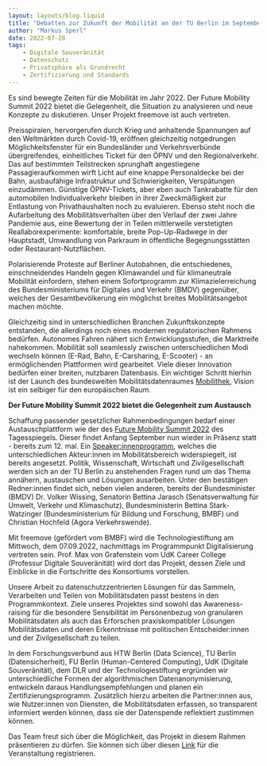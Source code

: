 ```yaml
---
layout: layouts/blog.liquid
title: "Debatten zur Zukunft der Mobilität an der TU Berlin im September"
author: "Markus Sperl"
date: 2022-07-28
tags: 
    - Digitale Souveränität
    - Datenschutz
    - Privatsphäre als Grundrecht
    - Zertifizierung und Standards
---
```


Es sind bewegte Zeiten für die Mobilität im Jahr 2022. Der Future Mobility Summit 2022 bietet die Gelegenheit, die Situation zu analysieren und neue Konzepte zu diskutieren. Unser Projekt freemove ist auch vertreten.

Preisspiralen, hervorgerufen durch Krieg und anhaltende Spannungen auf den Weltmärkten durch Covid-19, eröffnen gleichzeitig notgedrungen Möglichkeitsfenster für ein Bundesländer und Verkehrsverbünde übergreifendes, einheitliches Ticket für den ÖPNV und den Regionalverkehr. Das auf bestimmten Teilstrecken sprunghaft angestiegene Passagieraufkommen wirft Licht auf eine knappe Personaldecke bei der Bahn, ausbaufähige Infrastruktur und Schwierigkeiten, Verspätungen einzudämmen. Günstige ÖPNV-Tickets, aber eben auch Tankrabatte für den automobilen Individualverkehr bleiben in ihrer Zweckmäßigkeit zur Entlastung von Privathaushalten noch zu evaluieren. Ebenso steht noch die Aufarbeitung des Mobilitätsverhalten über den Verlauf der zwei Jahre Pandemie aus, eine Bewertung der in Teilen mittlerweile verstetigten Reallaborexperimente: komfortable, breite Pop-Up-Radwege in der Hauptstadt, Umwandlung von Parkraum in öffentliche Begegnungsstätten oder Restaurant-Nutzflächen.

Polarisierende Proteste auf Berliner Autobahnen, die entschiedenes, einschneidendes Handeln gegen Klimawandel und für klimaneutrale Mobilität einfordern, stehen einem Sofortprogramm zur Klimazielerreichung des Bundesministeriums für Digitales und Verkehr (BMDV) gegenüber, welches der Gesamtbevölkerung ein möglichst breites Mobilitätsangebot machen möchte.

Gleichzeitig sind in unterschiedlichen Branchen Zukunftskonzepte entstanden, die allerdings noch eines modernen regulatorischen Rahmens bedürfen. Autonomes Fahren nähert sich Entwicklungsstufen, die Marktreife nahekommen. Mobilität soll seamlessly zwischen unterschiedlichen Modi wechseln können (E-Rad, Bahn, E-Carsharing, E-Scooter) - an ermöglichenden Plattformen wird gearbeitet. Viele dieser Innovation bedürfen einer breiten, nutzbaren Datenbasis. Ein wichtiger Schritt hierhin ist der Launch des bundesweiten Mobilitätsdatenraumes [Mobilithek](https://www.mobilithek.info/), Vision ist ein selbiger für den europäischen Raum.

**Der Future Mobility Summit 2022 bietet die Gelegenheit zum Austausch**

Schaffung passender gesetzlicher Rahmenbedingungen bedarf einer Austauschplattform wie der des [Future Mobility Summit 2022](https://veranstaltungen.tagesspiegel.de/event/6a817093-ad81-4644-921d-4bcc1576d9e1/summary) des Tagesspiegels. Dieser findet Anfang September nun wieder in Präsenz statt - bereits zum 12. mal. Ein [Speaker:innenprogramm](https://veranstaltungen.tagesspiegel.de/event/6a817093-ad81-4644-921d-4bcc1576d9e1/websitePage:a3c52182-42ff-4709-831d-3e175563fe25), welches die unterschiedlichen Akteur:innen im Mobilitätsbereich widerspiegelt, ist bereits angesetzt. Politik, Wissenschaft, Wirtschaft und Zivilgesellschaft werden sich an der TU Berlin zu anstehenden Fragen rund um das Thema annähern, austauschen und Lösungen ausarbeiten. Unter den bestätigen Redner:innen findet sich, neben vielen anderen, bereits der Bundesminister (BMDV) Dr. Volker Wissing, Senatorin Bettina Jarasch (Senatsverwaltung für Umwelt, Verkehr und Klimaschutz), Bundesministerin Bettina Stark-Watzinger (Bundesministerium für Bildung und Forschung, BMBF) und Christian Hochfeld (Agora Verkehrswende).

Mit freemove (gefördert vom BMBF) wird die Technologiestiftung am Mittwoch, dem 07.09.2022, nachmittags im Programmpunkt Digitalisierung vertreten sein. Prof. Max von Grafenstein vom UdK Career College (Professur Digitale Souveränität) wird dort das Projekt, dessen Ziele und Einblicke in die Fortschritte des Konsortiums vorstellen.

Unsere Arbeit zu datenschutzzentrierten Lösungen für das Sammeln, Verarbeiten und Teilen von Mobilitätsdaten passt bestens in den Programmkontext. Ziele unseres Projektes sind sowohl das Awareness-raising für die besondere Sensibilität im Personenbezug von granularen Mobilitätsdaten als auch das Erforschen praxiskompatibler Lösungen Mobilitätsdaten und deren Erkenntnisse mit politischen Entscheider:innen und der Zivilgesellschaft zu teilen.

In dem Forschungsverbund aus HTW Berlin (Data Science), TU Berlin (Datensicherheit), FU Berlin (Human-Centered Computing), UdK (Digitale Souveränität), dem DLR und der Technologiestiftung ergründen wir unterschiedliche Formen der algorithmischen Datenanonymisierung, entwickeln daraus Handlungsempfehlungen und planen ein Zertifizierungsprogramm. Zusätzlich hierzu arbeiten die Partner:innen aus, wie Nutzer:innen von Diensten, die Mobilitätsdaten erfassen, so transparent informiert werden können, dass sie der Datenspende reflektiert zustimmen können.

Das Team freut sich über die Möglichkeit, das Projekt in diesem Rahmen präsentieren zu dürfen. Sie können sich über diesen [Link](https://veranstaltungen.tagesspiegel.de/event/6a817093-ad81-4644-921d-4bcc1576d9e1/websitePage:6a97335f-8258-4b19-8bca-0acbc94d2dc1) für die Veranstaltung registrieren.

